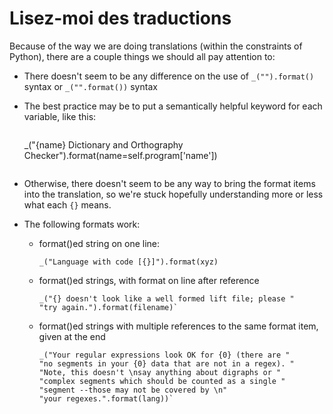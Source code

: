 # Lisez-moi des traductions

<!-- Two spaces at the end of a line gives a linebreak, but three ticks (```) -->

<!-- gives better overall format, with shading -->

Because of the way we are doing translations (within the constraints of Python), there are a couple things we should all pay attention to:

- There doesn't seem to be any difference on the use of `_("").format()` syntax or `_("".format())` syntax

- The best practice may be to put a semantically helpful keyword for each variable, like this:

    ```
    ```
    _("{name} Dictionary and Orthography Checker").format(name=self.program['name'])
    ```
    ```

- Otherwise, there doesn't seem to be any way to bring the format items into the translation, so we're stuck hopefully understanding more or less what each `{}` means.

- The following formats work:

    - format()ed string on one line:

        ```
        _("Language with code [{}]").format(xyz)
        ```

    - format()ed strings, with format on line after reference

        ```
        _("{} doesn't look like a well formed lift file; please "
        "try again.").format(filename)`
        ```

    - format()ed strings with multiple references to the same format item, given at the end

        ```
        _("Your regular expressions look OK for {0} (there are "
        "no segments in your {0} data that are not in a regex). "
        "Note, this doesn't \nsay anything about digraphs or "
        "complex segments which should be counted as a single "
        "segment --those may not be covered by \n"
        "your regexes.".format(lang))`
        ```
